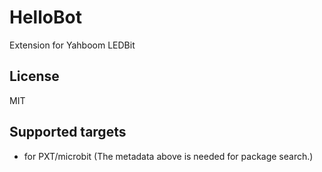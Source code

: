 # HelloBot

Extension for Yahboom LEDBit

## License

MIT

## Supported targets

* for PXT/microbit
(The metadata above is needed for package search.)
